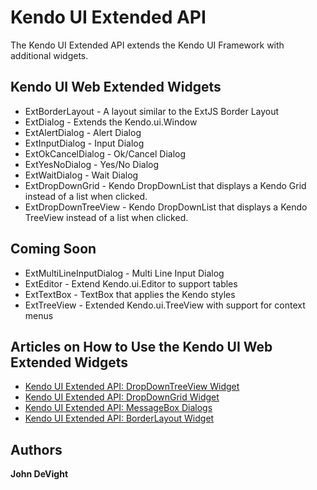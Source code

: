 # Kendo UI Extended API

The Kendo UI Extended API extends the Kendo UI Framework with additional widgets.

## Kendo UI Web Extended Widgets

+ ExtBorderLayout - A layout similar to the ExtJS Border Layout
+ ExtDialog - Extends the Kendo.ui.Window
+ ExtAlertDialog - Alert Dialog
+ ExtInputDialog - Input Dialog
+ ExtOkCancelDialog - Ok/Cancel Dialog
+ ExtYesNoDialog - Yes/No Dialog
+ ExtWaitDialog - Wait Dialog
+ ExtDropDownGrid - Kendo DropDownList that displays a Kendo Grid instead of a list when clicked.
+ ExtDropDownTreeView - Kendo DropDownList that displays a Kendo TreeView instead of a list when clicked.

## Coming Soon

+ ExtMultiLineInputDialog - Multi Line Input Dialog
+ ExtEditor - Extend Kendo.ui.Editor to support tables
+ ExtTextBox - TextBox that applies the Kendo styles
+ ExtTreeView - Extended Kendo.ui.TreeView with support for context menus

## Articles on How to Use the Kendo UI Web Extended Widgets
+ [Kendo UI Extended API: DropDownTreeView Widget](http://www.aspnetwiki.com/page:kendoui-ext-api-dropdowntreeview)
+ [Kendo UI Extended API: DropDownGrid Widget](http://www.aspnetwiki.com/page:kendoui-ext-api-dropdowngrid)
+ [Kendo UI Extended API: MessageBox Dialogs](http://www.aspnetwiki.com/page:kendoui-ext-api-messagebox-dialogs)
+ [Kendo UI Extended API: BorderLayout Widget](http://www.aspnetwiki.com/page:kendoui-ext-api-borderlayout)


## Authors

**John DeVight**